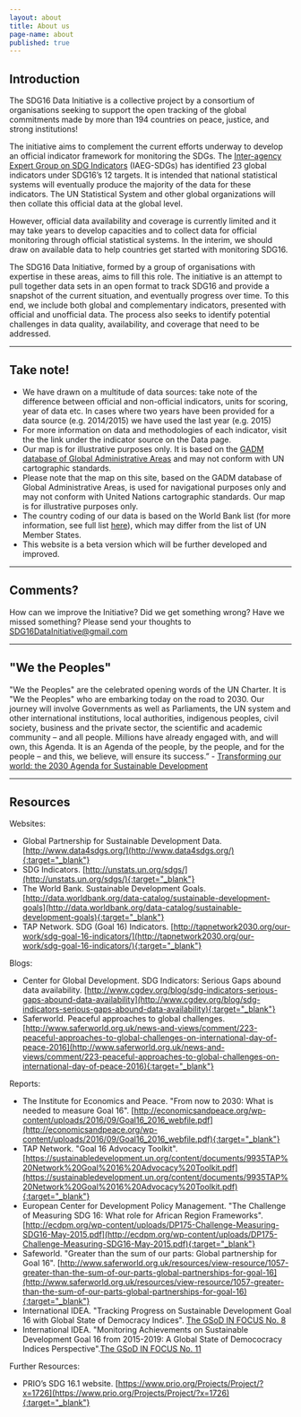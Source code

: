 ```yaml
---
layout: about
title: About us
page-name: about
published: true
---
```


## Introduction

The SDG16 Data Initiative is a collective project by a consortium of organisations seeking to support the open tracking of the global commitments made by more than 194 countries on peace, justice, and strong institutions!

The initiative aims to complement the current efforts underway to develop an official indicator framework for monitoring the SDGs. The [Inter-agency Expert Group on SDG Indicators](http://unstats.un.org/sdgs/iaeg-sdgs/) (IAEG-SDGs) has identified 23 global indicators under SDG16’s 12 targets. It is intended that national statistical systems will eventually produce the majority of the data for these indicators. The UN Statistical System and other global organizations will then collate this official data at the global level.

However, official data availability and coverage is currently limited and it may take years to develop capacities and to collect data for official monitoring through official statistical systems. In the interim, we should draw on available data to help countries get started with monitoring SDG16.

The SDG16 Data Initiative, formed by a group of organisations with expertise in these areas, aims to fill this role. The initiative is an attempt to pull together data sets in an open format to track SDG16 and provide a snapshot of the current situation, and eventually progress over time. To this end, we include both global and complementary indicators, presented with official and unofficial data. The process also seeks to identify potential challenges in data quality, availability, and coverage that need to be addressed.

___

## Take note!

*   We have drawn on a multitude of data sources: take note of the difference between official and non-official indicators, units for scoring, year of data etc. In cases where two years have been provided for a data source (e.g. 2014/2015) we have used the last year (e.g. 2015)
*   For more information on data and methodologies of each indicator, visit the the link under the indicator source on the Data page.
*   Our map is for illustrative purposes only. It is based on the [GADM database of Global Administrative Areas](http://www.gadm.org/home) and may not conform with UN cartographic standards.
*   Please note that the map on this site,  based on the GADM database of Global Administrative Areas, is  used for navigational purposes only and may not conform with United Nations cartographic standards. Our map is for illustrative purposes only.
*   The country coding of our data is based on the World Bank list (for more information, see full list [here](http://wits.worldbank.org/wits/wits/witshelp/content/codes/country_codes.htm)), which may differ from the list of UN Member States.
*   This website is a beta version which will be further developed and improved.

___

## Comments?
How can we improve the Initiative? Did we get something wrong? Have we missed something?
Please send your thoughts to [SDG16DataInitiative@gmail.com](mailto:SDG16DataInitiative@gmail.com)

___


## "We the Peoples" 
"We the Peoples" are the celebrated opening words of the UN Charter. It is "We the Peoples" who are embarking today on the road to 2030. Our journey will involve Governments as well as Parliaments, the UN system and other international institutions, local authorities, indigenous peoples, civil society, business and the private sector, the scientific and academic community – and all people. Millions have already engaged with, and will own, this Agenda. It is an Agenda of the people, by the people, and for the people – and this, we believe, will ensure its success.” - [Transforming our world: the 2030 Agenda for Sustainable Development](https://sustainabledevelopment.un.org/post2015/transformingourworld)

___


## Resources

Websites:

+ Global Partnership for Sustainable Development Data. [http://www.data4sdgs.org/](http://www.data4sdgs.org/){:target="_blank"}
+ SDG Indicators. [http://unstats.un.org/sdgs/](http://unstats.un.org/sdgs/){:target="_blank"}
+ The World Bank. Sustainable Development Goals. [http://data.worldbank.org/data-catalog/sustainable-development-goals](http://data.worldbank.org/data-catalog/sustainable-development-goals){:target="_blank"}
+ TAP Network. SDG (Goal 16) Indicators. [http://tapnetwork2030.org/our-work/sdg-goal-16-indicators/](http://tapnetwork2030.org/our-work/sdg-goal-16-indicators/){:target="_blank"}
 
Blogs:

+ Center for Global Development. SDG Indicators: Serious Gaps abound data availability. [http://www.cgdev.org/blog/sdg-indicators-serious-gaps-abound-data-availability](http://www.cgdev.org/blog/sdg-indicators-serious-gaps-abound-data-availability){:target="_blank"}
+ Saferworld. Peaceful approaches to global challenges. [http://www.saferworld.org.uk/news-and-views/comment/223-peaceful-approaches-to-global-challenges-on-international-day-of-peace-2016](http://www.saferworld.org.uk/news-and-views/comment/223-peaceful-approaches-to-global-challenges-on-international-day-of-peace-2016){:target="_blank"}
  
Reports:

+ The Institute for Economics and Peace. "From now to 2030: What is needed to measure Goal 16". [http://economicsandpeace.org/wp-content/uploads/2016/09/Goal16_2016_webfile.pdf](http://economicsandpeace.org/wp-content/uploads/2016/09/Goal16_2016_webfile.pdf){:target="_blank"}
+ TAP Network. "Goal 16 Advocacy Toolkit". [https://sustainabledevelopment.un.org/content/documents/9935TAP%20Network%20Goal%2016%20Advocacy%20Toolkit.pdf](https://sustainabledevelopment.un.org/content/documents/9935TAP%20Network%20Goal%2016%20Advocacy%20Toolkit.pdf){:target="_blank"}
+ European Center for Development Policy Management. "The Challenge of Measuring SDG 16: What role for African Region Frameworks". [http://ecdpm.org/wp-content/uploads/DP175-Challenge-Measuring-SDG16-May-2015.pdf](http://ecdpm.org/wp-content/uploads/DP175-Challenge-Measuring-SDG16-May-2015.pdf){:target="_blank"}
+ Safeworld. "Greater than the sum of our parts: Global partnership for Goal 16". [http://www.saferworld.org.uk/resources/view-resource/1057-greater-than-the-sum-of-our-parts-global-partnerships-for-goal-16](http://www.saferworld.org.uk/resources/view-resource/1057-greater-than-the-sum-of-our-parts-global-partnerships-for-goal-16){:target="_blank"}
+ International IDEA. "Tracking Progress on Sustainable Development Goal 16 with Global State of Democracy Indices". [The GSoD IN FOCUS No. 8](https://www.idea.int/sites/default/files/publications/tracking-progress-sdg16-with-gsod-indices.pdf)
+ International IDEA. "Monitoring Achievements on Sustainable Development Goal 16 from 2015-2019: A Global State of Demococracy Indices Perspective".[The GSoD IN FOCUS No. 11](https://www.idea.int/sites/default/files/publications/monitoring-achievements-on-SDG16-a-gsod-indices-perspective.pdf)


 Further Resources:
 
 + PRIO’s SDG 16.1 website. [https://www.prio.org/Projects/Project/?x=1726](https://www.prio.org/Projects/Project/?x=1726){:target="_blank"}
